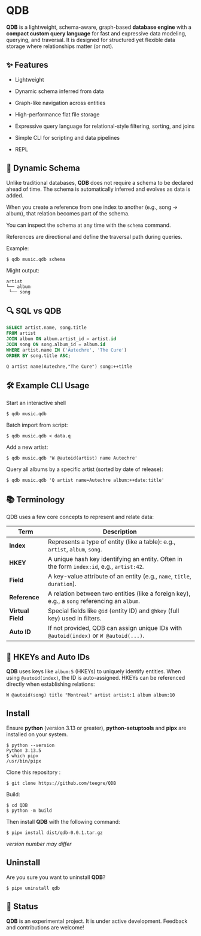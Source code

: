 # QDB

**QDB** is a lightweight, schema-aware, graph-based **database engine** with a **compact custom query language** for fast and expressive data modeling, querying, and traversal. It is designed for structured yet flexible data storage where relationships matter (or not).

## ✨ Features

- Lightweight

- Dynamic schema inferred from data

- Graph-like navigation across entities

- High-performance flat file storage

- Expressive query language for relational-style filtering, sorting, and joins

- Simple CLI for scripting and data pipelines

- REPL

## 🔄 Dynamic Schema

Unlike traditional databases, **QDB** does not require a schema to be declared ahead of time. The schema is automatically inferred and evolves as data is added.

When you create a reference from one index to another (e.g., song -> album), that relation becomes part of the schema.

You can inspect the schema at any time with the `schema` command.

References are directional and define the traversal path during queries.

Example:

```
$ qdb music.qdb schema
```

Might output:

```
artist
└── album
 └── song
```

## 🔍 SQL vs QDB

```sql
SELECT artist.name, song.title
FROM artist
JOIN album ON album.artist_id = artist.id
JOIN song ON song.album_id = album.id
WHERE artist.name IN ('Autechre', 'The Cure')
ORDER BY song.title ASC;
```

```
Q artist name(Autechre,"The Cure") song:++title
```

## 🛠️ Example CLI Usage

Start an interactive shell

```
$ qdb music.qdb
```

Batch import from script:

```
$ qdb music.qdb < data.q
```

Add a new artist:

```
$ qdb music.qdb 'W @autoid(artist) name Autechre'
```

Query all albums by a specific artist (sorted by date of release):

```
$ qdb music.qdb 'Q artist name=Autechre album:++date:title'
```

## 📚 Terminology

QDB uses a few core concepts to represent and relate data:

| Term              | Description                                                                                  |
| ----------------- | -------------------------------------------------------------------------------------------- |
| **Index**         | Represents a type of entity (like a table): e.g., `artist`, `album`, `song`.                 |
| **HKEY**          | A unique hash key identifying an entity. Often in the form `index:id`, e.g., `artist:42`.    |
| **Field**         | A key-value attribute of an entity (e.g., `name`, `title`, `duration`).                      |
| **Reference**     | A relation between two entities (like a foreign key), e.g., a `song` referencing an `album`. |
| **Virtual Field** | Special fields like `@id` (entity ID) and `@hkey` (full key) used in filters.                |
| **Auto ID**       | If not provided, QDB can assign unique IDs with `@autoid(index)` or `W @autoid(...)`.        |

## 🧠 HKEYs and Auto IDs

**QDB** uses keys like `album:5` (HKEYs) to uniquely identify entities. When using `@autoid(index)`, the ID is auto-assigned. HKEYs can be referenced directly when establishing relations:

```
W @autoid(song) title "Montreal" artist artist:1 album album:10
```

## Install

Ensure **python** (version 3.13 or greater), **python-setuptools** and  **pipx** are installed on your system.

```
$ python --version
Python 3.13.5
$ which pipx
/usr/bin/pipx
```

Clone this repository :

```
$ git clone https://github.com/teegre/QDB
```

Build:

```
$ cd QDB
$ python -m build
```

Then install **QDB** with the following command:

```
$ pipx install dist/qdb-0.0.1.tar.gz
```

*version number may differ*

## Uninstall

Are you sure you want to uninstall **QDB**?

```
$ pipx uninstall qdb
```

## 🧪 Status

**QDB** is an experimental project. It is under active development. Feedback and contributions are welcome!
